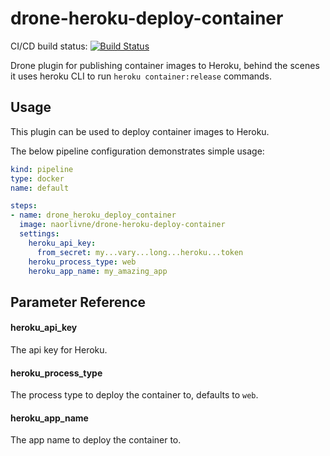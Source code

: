 # drone-heroku-deploy-container

CI/CD build status: [![Build Status](https://cloud.drone.io/api/badges/naorlivne/drone-heroku-deploy-container/status.svg)](https://cloud.drone.io/naorlivne/drone-heroku-deploy-container)

Drone plugin for publishing container images to Heroku, behind the scenes it uses heroku CLI to run `heroku container:release` commands.

## Usage

This plugin can be used to deploy container images to Heroku.

The below pipeline configuration demonstrates simple usage:


```yaml
kind: pipeline
type: docker
name: default

steps:
- name: drone_heroku_deploy_container
  image: naorlivne/drone-heroku-deploy-container
  settings:
    heroku_api_key: 
      from_secret: my...vary...long...heroku...token
    heroku_process_type: web
    heroku_app_name: my_amazing_app
```

## Parameter Reference

#### heroku_api_key

The api key for Heroku.

#### heroku_process_type

The process type to deploy the container to, defaults to `web`.

#### heroku_app_name

The app name to deploy the container to.
